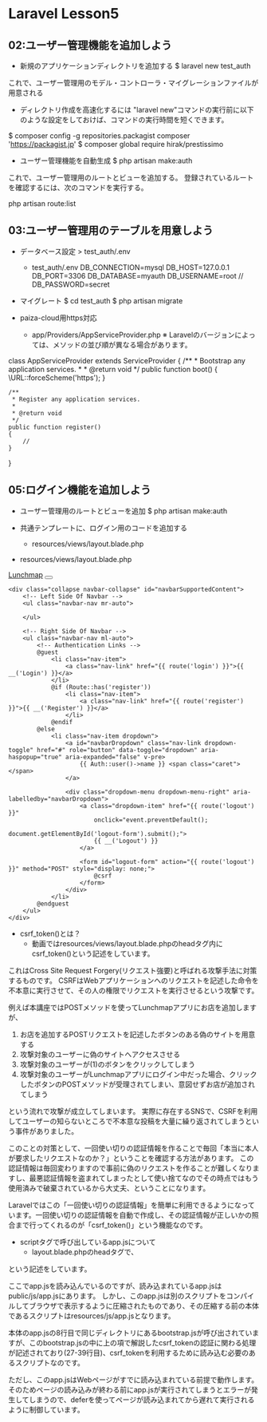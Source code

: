 # Laravel Lesson5
## 02:ユーザー管理機能を追加しよう
- 新規のアプリケーションディレクトリを追加する
$ laravel new test_auth

これで、ユーザー管理用のモデル・コントローラ・マイグレーションファイルが用意される

- ディレクトリ作成を高速化するには
"laravel new"コマンドの実行前に以下のような設定をしておけば、コマンドの実行時間を短くできます。

$ composer config -g repositories.packagist composer 'https://packagist.jp'
$ composer global require hirak/prestissimo

- ユーザー管理機能を自動生成
$ php artisan make:auth

これで、ユーザー管理用のルートとビューを追加する。
登録されているルートを確認するには、次のコマンドを実行する。

php artisan route:list

## 03:ユーザー管理用のテーブルを用意しよう
- データベース設定 > test_auth/.env
  - test_auth/.env
DB_CONNECTION=mysql
DB_HOST=127.0.0.1
DB_PORT=3306
DB_DATABASE=myauth
DB_USERNAME=root
// DB_PASSWORD=secret

- マイグレート
$ cd test_auth
$ php artisan migrate

- paiza-cloud用https対応
  - app/Providers/AppServiceProvider.php
※ Laravelのバージョンによっては、メソッドの並び順が異なる場合があります。

class AppServiceProvider extends ServiceProvider
{
    /**
     * Bootstrap any application services.
     *
     * @return void
     */
    public function boot()
    {
        \URL::forceScheme('https');
    }

    /**
     * Register any application services.
     *
     * @return void
     */
    public function register()
    {
        //
    }
}

## 05:ログイン機能を追加しよう
- ユーザー管理用のルートとビューを追加
$ php artisan make:auth

- 共通テンプレートに、ログイン用のコードを追加する
  - resources/views/layout.blade.php
<head>
    <meta charset='utf-8'>
    <meta name='viewport' content='width=device-width, initial-scale=1, shrink-to-fit=no'>
    <meta name='csrf-token' content='{{ csrf_token() }}'>
    <link rel='stylesheet' href='https://maxcdn.bootstrapcdn.com/bootstrap/4.0.0/css/bootstrap.min.css' >
    <title>Lunchmap</title>
    <style>body {padding-top: 80px;}</style>
    <script src='{{ asset("js/app.js") }}' defer></script>
</head>

  - resources/views/layout.blade.php
<nav class='navbar navbar-expand-md navbar-dark bg-dark fixed-top'>
    <a class='navbar-brand' href={{route('shop.list')}}>Lunchmap</a>
    <button class="navbar-toggler" type="button" data-toggle="collapse" data-target="#navbarSupportedContent" aria-controls="navbarSupportedContent" aria-expanded="false" aria-label="{{ __('Toggle navigation') }}">
        <span class="navbar-toggler-icon"></span>
    </button>

    <div class="collapse navbar-collapse" id="navbarSupportedContent">
        <!-- Left Side Of Navbar -->
        <ul class="navbar-nav mr-auto">

        </ul>

        <!-- Right Side Of Navbar -->
        <ul class="navbar-nav ml-auto">
            <!-- Authentication Links -->
            @guest
                <li class="nav-item">
                    <a class="nav-link" href="{{ route('login') }}">{{ __('Login') }}</a>
                </li>
                @if (Route::has('register'))
                    <li class="nav-item">
                        <a class="nav-link" href="{{ route('register') }}">{{ __('Register') }}</a>
                    </li>
                @endif
            @else
                <li class="nav-item dropdown">
                    <a id="navbarDropdown" class="nav-link dropdown-toggle" href="#" role="button" data-toggle="dropdown" aria-haspopup="true" aria-expanded="false" v-pre>
                        {{ Auth::user()->name }} <span class="caret"></span>
                    </a>

                    <div class="dropdown-menu dropdown-menu-right" aria-labelledby="navbarDropdown">
                        <a class="dropdown-item" href="{{ route('logout') }}"
                            onclick="event.preventDefault();
                                            document.getElementById('logout-form').submit();">
                            {{ __('Logout') }}
                        </a>

                        <form id="logout-form" action="{{ route('logout') }}" method="POST" style="display: none;">
                            @csrf
                        </form>
                    </div>
                </li>
            @endguest
        </ul>
    </div>
</nav>

- csrf_token()とは？
  - 動画ではresources/views/layout.blade.phpのheadタグ内にcsrf_token()という記述をしています。

これはCross Site Request Forgery(リクエスト強要)と呼ばれる攻撃手法に対策するものです。
CSRFはWebアプリケーションへのリクエストを記述した命令を不本意に実行させて、その人の権限でリクエストを実行させるという攻撃です。

例えば本講座ではPOSTメソッドを使ってLunchmapアプリにお店を追加しますが、

1. お店を追加するPOSTリクエストを記述したボタンのある偽のサイトを用意する
2. 攻撃対象のユーザーに偽のサイトへアクセスさせる
3. 攻撃対象のユーザーが(1)のボタンをクリックしてしまう
4. 攻撃対象のユーザーがLunchmapアプリにログイン中だった場合、クリックしたボタンのPOSTメソッドが受理されてしまい、意図せずお店が追加されてしまう

という流れで攻撃が成立してしまいます。
実際に存在するSNSで、CSRFを利用してユーザーの知らないところで不本意な投稿を大量に繰り返されてしまうという事件がありました。

このことの対策として、一回使い切りの認証情報を作ることで毎回「本当に本人が要求したリクエストなのか？」ということを確認する方法があります。
この認証情報は毎回変わりますので事前に偽のリクエストを作ることが難しくなりますし、最悪認証情報を盗まれてしまったとして使い捨てなのでその時点ではもう使用済みで破棄されているから大丈夫、ということになります。

Laravelではこの「一回使い切りの認証情報」を簡単に利用できるようになっています。一回使い切りの認証情報を自動で作成し、その認証情報が正しいかの照合まで行ってくれるのが「csrf_token()」という機能なのです。

- scriptタグで呼び出しているapp.jsについて
  - layout.blade.phpのheadタグで、

<script src='{{ asset("js/app.js") }}' defer></script>

という記述をしています。

ここでapp.jsを読み込んでいるのですが、読み込まれているapp.jsはpublic/js/app.jsにあります。
しかし、このapp.jsは別のスクリプトをコンパイルしてブラウザで表示するように圧縮されたものであり、その圧縮する前の本体であるスクリプトはresources/js/app.jsとなります。

本体のapp.jsの8行目で同じディレクトリにあるbootstrap.jsが呼び出されていますが、このbootstrap.jsの中に上の項で解説したcsrf_tokenの認証に関わる処理が記述されており(27-39行目)、csrf_tokenを利用するために読み込む必要のあるスクリプトなのです。

ただし、このapp.jsはWebページがすでに読み込まれている前提で動作します。そのためページの読み込みが終わる前にapp.jsが実行されてしまうとエラーが発生してしまうので、deferを使ってページが読み込まれてから遅れて実行されるように制御しています。
